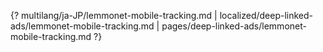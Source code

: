 {? multilang/ja-JP/lemmonet-mobile-tracking.md | localized/deep-linked-ads/lemmonet-mobile-tracking.md | pages/deep-linked-ads/lemmonet-mobile-tracking.md ?}
